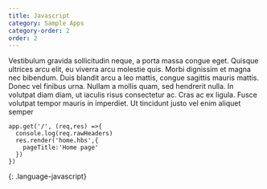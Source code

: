 ```yaml
---
title: Javascript
category: Sample Apps
category-order: 2
order: 2
---
```


Vestibulum gravida sollicitudin neque, a porta massa congue eget. Quisque ultrices arcu elit, eu viverra arcu molestie quis. Morbi dignissim et magna nec bibendum. Duis blandit arcu a leo mattis, congue sagittis mauris mattis. Donec vel finibus urna. Nullam a mollis quam, sed hendrerit nulla. In volutpat diam diam, ut iaculis risus consectetur ac. Cras ac ex ligula. Fusce volutpat tempor mauris in imperdiet. Ut tincidunt justo vel enim aliquet semper


```
app.get('/', (req,res) =>{
  console.log(req.rawHeaders)
  res.render('home.hbs',{
    pageTitle:'Home page'
  })
})
```
{: .language-javascript}
